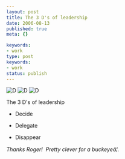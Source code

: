 ```yaml
---
layout: post
title: The 3 D's of leadership
date: 2006-08-13
published: true
meta: {}

keywords:
- work
type: post
keywords:
- work
status: publish
---
```



![D](http://media.eick.us/2011/05/93187538_bb6c0a258e_t.jpg)
![D](http://media.eick.us/2011/05/151018281_b0f7ad90dc_t.jpg)
![D](http://media.eick.us/2011/05/92575567_f6bcc134d1_t.jpg)


The 3 D's of leadership

- Decide

- Delegate

- Disappear



_Thanks Roger!  Pretty clever for a buckeyeâ¦._

